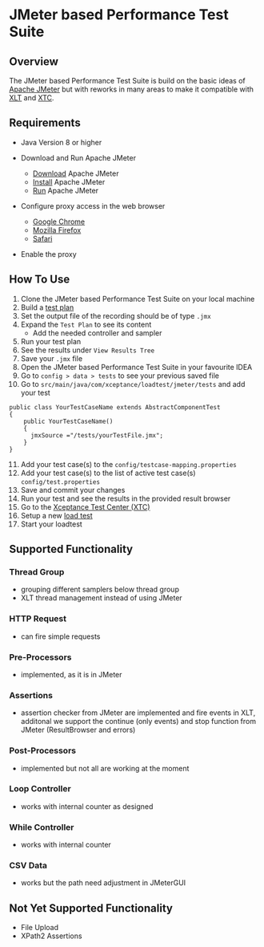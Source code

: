 # JMeter based Performance Test Suite

## Overview
The JMeter based Performance Test Suite is build on the basic ideas of [Apache JMeter](https://jmeter.apache.org/index.html) but with reworks in many areas to make it compatible with [XLT](https://www.xceptance.com/de/xlt/) and [XTC](https://xtc.xceptance.com/).

## Requirements

* Java Version 8 or higher
* Download and Run Apache JMeter
    * [Download](https://jmeter.apache.org/download_jmeter.cgi) Apache JMeter
    * [Install](https://jmeter.apache.org/usermanual/get-started.html#install) Apache JMeter
    * [Run](https://jmeter.apache.org/usermanual/get-started.html#running) Apache JMeter

* Configure proxy access in the web browser
    * [Google Chrome](https://oxylabs.io/resources/integrations/chrome)
    * [Mozilla Firefox](https://smartproxy.com/configuration/how-to-setup-proxy-on-firefox-browser)
    * [Safari](https://smartproxy.com/configuration/how-to-setup-proxy-on-safari-browser)
* Enable the proxy


## How To Use
1. Clone the JMeter based Performance Test Suite on your local machine
2. Build a [test plan](https://jmeter.apache.org/usermanual/get-started.html#test_plan_building)
3. Set the output file of the recording should be of type `.jmx`
4. Expand the `Test Plan` to see its content
    * Add the needed controller and sampler
5. Run your test plan
6. See the results under `View Results Tree`
7. Save your `.jmx` file
8. Open the JMeter based Performance Test Suite in your favourite IDEA
9. Go to `config > data > tests` to see your previous saved file
10. Go to `src/main/java/com/xceptance/loadtest/jmeter/tests` and add your test
```
public class YourTestCaseName extends AbstractComponentTest
{
    public YourTestCaseName()
    {
      jmxSource ="/tests/yourTestFile.jmx";
    }
}
```
11. Add your test case(s) to the `config/testcase-mapping.properties`
12. Add your test case(s) to the list of active test case(s) `config/test.properties`
13. Save and commit your changes
14. Run your test and see the results in the provided result browser
15. Go to the [Xceptance Test Center (XTC)](https://xtc.xceptance.com/)
16. Setup a new [load test](https://docs.xceptance.com/xtc/loadtesting/)
17. Start your loadtest

## Supported Functionality
### Thread Group

* grouping different samplers below thread group
* XLT thread management instead of using JMeter

### HTTP Request
* can fire simple requests

### Pre-Processors
* implemented, as it is in JMeter

### Assertions
* assertion checker from JMeter are implemented and fire events in XLT, additonal we support the continue (only events) and stop function from JMeter (ResultBrowser and errors)

### Post-Processors
* implemented but not all are working at the moment

### Loop Controller
* works with internal counter as designed

### While Controller
* works with internal counter

### CSV Data
* works but the path need adjustment in JMeterGUI

## Not Yet Supported Functionality
* File Upload
* XPath2 Assertions